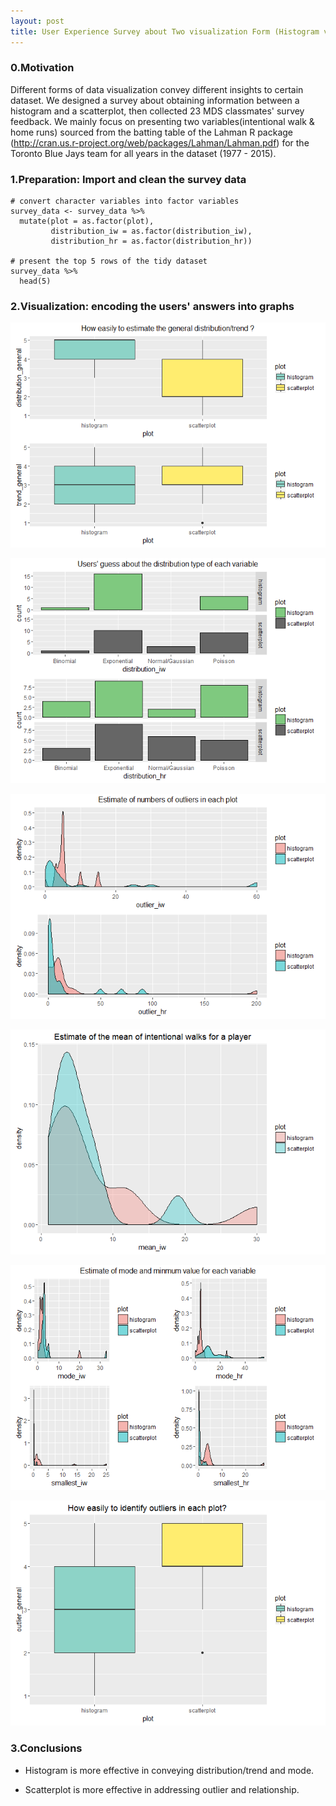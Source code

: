 ```yaml
---
layout: post
title: User Experience Survey about Two visualization Form (Histogram vs. Scatterplot )
---
```


### 0.Motivation

Different forms of data visualization convey different insights to certain dataset. We designed a survey about obtaining information between a histogram and a scatterplot, then collected 23 MDS classmates' survey feedback. We mainly focus on presenting two variables(intentional walk & home runs) sourced from the batting table of the Lahman R package (<http://cran.us.r-project.org/web/packages/Lahman/Lahman.pdf>) for the Toronto Blue Jays team for all years in the dataset (1977 - 2015).

### 1.Preparation: Import and clean the survey data

```
# convert character variables into factor variables
survey_data <- survey_data %>%
  mutate(plot = as.factor(plot),
         distribution_iw = as.factor(distribution_iw),
         distribution_hr = as.factor(distribution_hr))

# present the top 5 rows of the tidy dataset
survey_data %>%
  head(5)
```

### 2.Visualization: encoding the users' answers into graphs

![comparing trend accessibility](../../images/q1_q3.png)

![comparing distribution accessibility](../../images/q5_q6.png)

![comparing estimates of  the number of outlier](../../images/q7_q8.png)

![comparing estimates of the mean](../../images/q9_12_1.png)

![comparing estimates of the mode and minimum](../../images/q9_12_2.png)

![comparing outlier recognition](../../images/q2.png)


### 3.Conclusions

- Histogram is more effective in conveying distribution/trend and mode.

- Scatterplot is more effective in addressing outlier and relationship.
